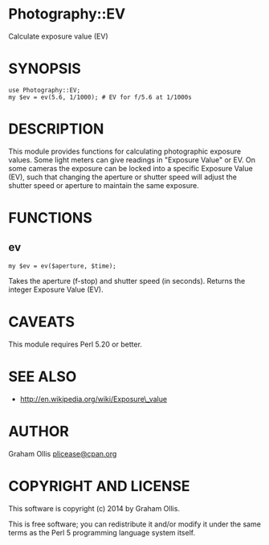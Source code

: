 # Photography::EV

Calculate exposure value (EV)

# SYNOPSIS

    use Photography::EV;
    my $ev = ev(5.6, 1/1000); # EV for f/5.6 at 1/1000s

# DESCRIPTION

This module provides functions for calculating photographic
exposure values.  Some light meters can give readings in 
"Exposure Value" or EV.  On some cameras the exposure can 
be locked into a specific Exposure Value (EV), such that 
changing the aperture or shutter speed will adjust the 
shutter speed or aperture to maintain the same exposure.

# FUNCTIONS

## ev

    my $ev = ev($aperture, $time);

Takes the aperture (f-stop) and shutter speed (in seconds).
Returns the integer Exposure Value (EV).

# CAVEATS

This module requires Perl 5.20 or better.

# SEE ALSO

- http://en.wikipedia.org/wiki/Exposure\_value

# AUTHOR

Graham Ollis <plicease@cpan.org>

# COPYRIGHT AND LICENSE

This software is copyright (c) 2014 by Graham Ollis.

This is free software; you can redistribute it and/or modify it under
the same terms as the Perl 5 programming language system itself.
